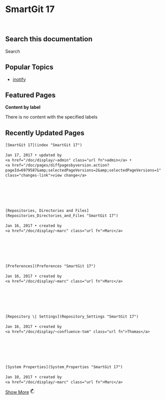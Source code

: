 # SmartGit 17





 







## Search this documentation






Search


## Popular Topics

-   <a href="/doc/label/SG/inotify" class="label">inotify</a>





## Featured Pages


**Content by label**

There is no content with the specified labels






## Recently Updated Pages








    [SmartGit 17](index "SmartGit 17")

    Jan 17, 2017 • updated by
    <a href="/doc/display/~admin" class="url fn">admin</a> •
    <a href="/doc/pages/diffpagesbyversion.action?pageId=6979587&amp;selectedPageVersions=2&amp;selectedPageVersions=1" class="changes-link">view change</a>






    [Repositories, Directories and Files](Repositories_Directories_and_Files "SmartGit 17")

    Jan 16, 2017 • created by
    <a href="/doc/display/~marc" class="url fn">Marc</a>






    [Preferences](Preferences "SmartGit 17")

    Jan 16, 2017 • created by
    <a href="/doc/display/~marc" class="url fn">Marc</a>






    [Repository \| Settings](Repository_Settings "SmartGit 17")

    Jan 16, 2017 • created by
    <a href="/doc/display/~confluence-tom" class="url fn">Thomas</a>






    [System Properties](System_Properties "SmartGit 17")

    Jan 10, 2017 • created by
    <a href="/doc/display/~marc" class="url fn">Marc</a>




<a href="/doc/plugins/recently-updated/changes.action?theme=concise&amp;pageSize=5&amp;startIndex=5&amp;searchToken=7324&amp;spaceKeys=SG170&amp;contentType=page" class="more-link">Show More</a>
![](images/icons/wait.gif)








